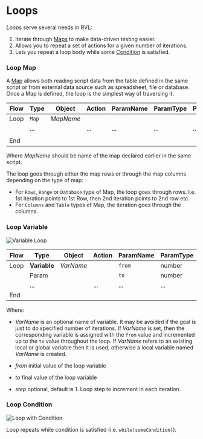 # Loops

*Loops* serve several needs in RVL:

1. Iterate through [Maps](Maps.md) to make data-driven testing easier.
2. Allows you to repeat a set of actions for a given number of iterations.
3. Lets you repeat a loop body while some [Condition](Conditions.md) is satisfied.

### Loop Map

A [Map](Maps.md) allows both reading script data from the table defined in the same script or from external data source such as spreadsheet, file or database. Once a Map is defined, the loop is the simplest way of traversing it.

| Flow | Type  | Object    | Action | ParamName | ParamType | ParamValue |
| ---- | ----- | --------- | ------ | --------- | --------- | ---------- |
| Loop | `Map` | *MapName* |        |           |           |            |
|      | ...   |           | ...    | ...       | ...       | ...        |
|      |       |           |        |           |           |            |
| End  |       |           |        |           |           |            |

Where *MapName* should be name of the map declared earlier in the same script.

The loop goes through either the map rows or through the map columns depending on the type of map:

* For `Rows`, `Range` or `Database` type of Map, the loop goes through rows. I.e. 1st iteration points to 1st Row, then 2nd iteration points to 2nd row etc.
* For `Columns` and `Table` types of Map, the iteration goes through the columns.

### Loop Variable

![Variable Loop](./img/Loops_Variable.png)

| Flow | Type         | Object    | Action | ParamName | ParamType | ParamValue |
| ---- | ------------ | --------- | ------ | --------- | --------- | ---------- |
| Loop | **Variable** | *VarName* |        | `from`    | number    | 1          |
|      | Param        |           |        | `to`      | number    | 10         |
|      | ...          |           | ...    | ...       | ...       | ...        |
| End  |              |           |        |           |           |            |

Where:

* *VarName* is an optional name of variable. It may be avoided if the goal is just to do specified number of iterations. If *VarName* is set, then the corresponding variable is assigned with the `from` value and incremented up to the `to` value throughout the loop. If *VarName* refers to an existing local or global variable then it is used, otherwise a local variable named *VarName* is created.

* *from* initial value of the loop variable
* *to* final value of the loop variable
* *step* optional, default is 1. Loop step to increment in each iteration.

### Loop Condition

![Loop with Condition](./img/Loops_Condition.png)

Loop repeats while condition is satisfied (i.e. `while(someCondition)`).
